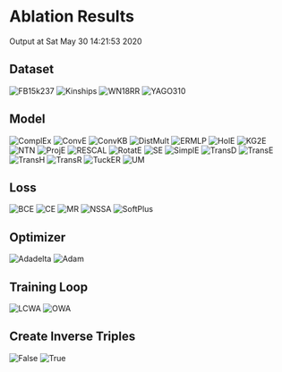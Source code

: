 # Ablation Results

Output at Sat May 30 14:21:53 2020

## Dataset

<img src="dataset_FB15k237.pdf" alt="FB15k237"/>

<img src="dataset_Kinships.pdf" alt="Kinships"/>

<img src="dataset_WN18RR.pdf" alt="WN18RR"/>

<img src="dataset_YAGO310.pdf" alt="YAGO310"/>


## Model

<img src="model_ComplEx.pdf" alt="ComplEx"/>

<img src="model_ConvE.pdf" alt="ConvE"/>

<img src="model_ConvKB.pdf" alt="ConvKB"/>

<img src="model_DistMult.pdf" alt="DistMult"/>

<img src="model_ERMLP.pdf" alt="ERMLP"/>

<img src="model_HolE.pdf" alt="HolE"/>

<img src="model_KG2E.pdf" alt="KG2E"/>

<img src="model_NTN.pdf" alt="NTN"/>

<img src="model_ProjE.pdf" alt="ProjE"/>

<img src="model_RESCAL.pdf" alt="RESCAL"/>

<img src="model_RotatE.pdf" alt="RotatE"/>

<img src="model_SE.pdf" alt="SE"/>

<img src="model_SimplE.pdf" alt="SimplE"/>

<img src="model_TransD.pdf" alt="TransD"/>

<img src="model_TransE.pdf" alt="TransE"/>

<img src="model_TransH.pdf" alt="TransH"/>

<img src="model_TransR.pdf" alt="TransR"/>

<img src="model_TuckER.pdf" alt="TuckER"/>

<img src="model_UM.pdf" alt="UM"/>


## Loss

<img src="loss_BCE.pdf" alt="BCE"/>

<img src="loss_CE.pdf" alt="CE"/>

<img src="loss_MR.pdf" alt="MR"/>

<img src="loss_NSSA.pdf" alt="NSSA"/>

<img src="loss_SoftPlus.pdf" alt="SoftPlus"/>


## Optimizer

<img src="optimizer_Adadelta.pdf" alt="Adadelta"/>

<img src="optimizer_Adam.pdf" alt="Adam"/>


## Training Loop

<img src="training_loop_LCWA.pdf" alt="LCWA"/>

<img src="training_loop_OWA.pdf" alt="OWA"/>


## Create Inverse Triples

<img src="create_inverse_triples_False.pdf" alt="False"/>

<img src="create_inverse_triples_True.pdf" alt="True"/>

